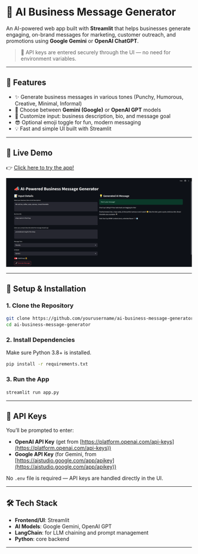 # 📣 AI Business Message Generator

An AI-powered web app built with **Streamlit** that helps businesses generate engaging, on-brand messages for marketing, customer outreach, and promotions using **Google Gemini** or **OpenAI ChatGPT**.

> 🔑 API keys are entered securely through the UI — no need for environment variables.

---

## 🚀 Features

- ✨ Generate business messages in various tones (Punchy, Humorous, Creative, Minimal, Informal)
- 🤖 Choose between **Gemini (Google)** or **OpenAI GPT** models
- 📝 Customize input: business description, bio, and message goal
- 😎 Optional emoji toggle for fun, modern messaging
- 💡 Fast and simple UI built with Streamlit



---

## 🎯 Live Demo

👉 [Click here to try the app!](https://ai-business-message-generator.streamlit.app/)



![Demo Screenshot](ai-business-message-generator_demo.png) 

---


## 🔧 Setup & Installation

### 1. Clone the Repository

```bash
git clone https://github.com/yourusername/ai-business-message-generator.git
cd ai-business-message-generator
````

### 2. Install Dependencies

Make sure Python 3.8+ is installed.

```bash
pip install -r requirements.txt
```

### 3. Run the App

```bash
streamlit run app.py
```
---

## 🔐 API Keys

You’ll be prompted to enter:

* **OpenAI API Key** (get from [https://platform.openai.com/api-keys](https://platform.openai.com/api-keys))
* **Google API Key** (for Gemini, from [https://aistudio.google.com/app/apikey](https://aistudio.google.com/app/apikey))

No `.env` file is required — API keys are handled directly in the UI.

---


## 🛠 Tech Stack

* **Frontend/UI**: Streamlit
* **AI Models**: Google Gemini, OpenAI GPT
* **LangChain**: for LLM chaining and prompt management
* **Python**: core backend

---
